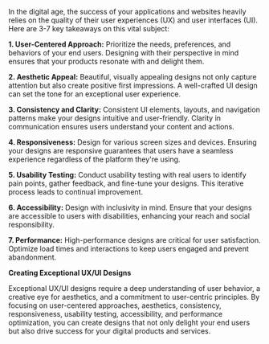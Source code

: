 <!--- 
  title: UX/UI Design: Crafting Delightful, Pixel-Perfect, and User-Friendly Experiences
-->

In the digital age, the success of your applications and websites heavily relies on the quality of their user experiences (UX) and user interfaces (UI). Here are 3-7 key takeaways on this vital subject:

**1. User-Centered Approach:** Prioritize the needs, preferences, and behaviors of your end users. Designing with their perspective in mind ensures that your products resonate with and delight them.

**2. Aesthetic Appeal:** Beautiful, visually appealing designs not only capture attention but also create positive first impressions. A well-crafted UI design can set the tone for an exceptional user experience.

**3. Consistency and Clarity:** Consistent UI elements, layouts, and navigation patterns make your designs intuitive and user-friendly. Clarity in communication ensures users understand your content and actions.

**4. Responsiveness:** Design for various screen sizes and devices. Ensuring your designs are responsive guarantees that users have a seamless experience regardless of the platform they're using.

**5. Usability Testing:** Conduct usability testing with real users to identify pain points, gather feedback, and fine-tune your designs. This iterative process leads to continual improvement.

**6. Accessibility:** Design with inclusivity in mind. Ensure that your designs are accessible to users with disabilities, enhancing your reach and social responsibility.

**7. Performance:** High-performance designs are critical for user satisfaction. Optimize load times and interactions to keep users engaged and prevent abandonment.

**Creating Exceptional UX/UI Designs**

Exceptional UX/UI designs require a deep understanding of user behavior, a creative eye for aesthetics, and a commitment to user-centric principles. By focusing on user-centered approaches, aesthetics, consistency, responsiveness, usability testing, accessibility, and performance optimization, you can create designs that not only delight your end users but also drive success for your digital products and services.
